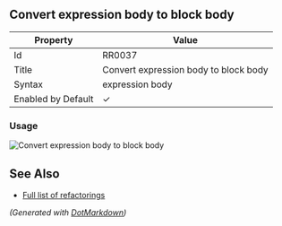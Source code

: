 ## Convert expression body to block body

| Property           | Value                                 |
| ------------------ | ------------------------------------- |
| Id                 | RR0037                                |
| Title              | Convert expression body to block body |
| Syntax             | expression body                       |
| Enabled by Default | &#x2713;                              |

### Usage

![Convert expression body to block body](../../images/refactorings/ConvertExpressionBodyToBlockBody.png)

## See Also

* [Full list of refactorings](Refactorings.md)


*\(Generated with [DotMarkdown](http://github.com/JosefPihrt/DotMarkdown)\)*